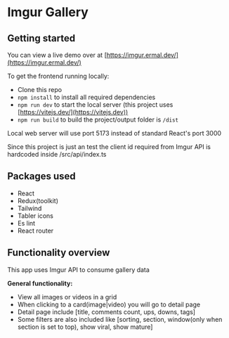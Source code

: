 # Imgur Gallery

## Getting started

You can view a live demo over at [https://imgur.ermal.dev/](https://imgur.ermal.dev/)

To get the frontend running locally:

* Clone this repo
* `npm install` to install all required dependencies
* `npm run dev` to start the local server (this project uses [https://vitejs.dev/](https://vitejs.dev))
* `npm run build` to build the project/output folder is `/dist`

Local web server will use port 5173 instead of standard React's port 3000

Since this project is just an test the client id required from Imgur API is hardcoded inside /src/api/index.ts

## Packages used

* React
* Redux(toolkit)
* Tailwind
* Tabler icons
* Es lint
* React router

## Functionality overview

This app uses Imgur API to consume gallery data

**General functionality:**

* View all images or videos in a grid
* When clicking to a card(image|video) you will go to detail page
* Detail page include [title, comments count, ups, downs, tags]
* Some filters are also included like [sorting, section, window(only when section is set to top), show viral, show mature]
